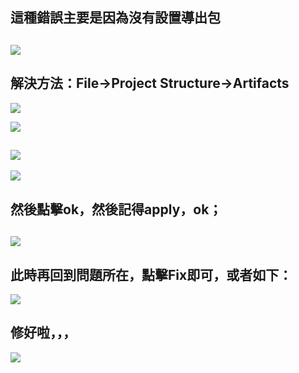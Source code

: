 ## 這種錯誤主要是因為沒有設置導出包

## ![](https://img-blog.csdnimg.cn/20190402212334903.png)

## 解決方法：File->Project Structure->Artifacts

![](https://img-blog.csdnimg.cn/20190402212533322.png?x-oss-process=image/watermark,type_ZmFuZ3poZW5naGVpdGk,shadow_10,text_aHR0cHM6Ly9ibG9nLmNzZG4ubmV0L3NpbmF0XzQxOTA1ODIy,size_16,color_FFFFFF,t_70)

![](https://img-blog.csdnimg.cn/20190402212615943.png)

## ![](https://img-blog.csdnimg.cn/20190402212717637.png?x-oss-process=image/watermark,type_ZmFuZ3poZW5naGVpdGk,shadow_10,text_aHR0cHM6Ly9ibG9nLmNzZG4ubmV0L3NpbmF0XzQxOTA1ODIy,size_16,color_FFFFFF,t_70)

![](https://img-blog.csdnimg.cn/20190402212741308.png?x-oss-process=image/watermark,type_ZmFuZ3poZW5naGVpdGk,shadow_10,text_aHR0cHM6Ly9ibG9nLmNzZG4ubmV0L3NpbmF0XzQxOTA1ODIy,size_16,color_FFFFFF,t_70)

## 然後點擊ok，然後記得apply，ok；

## ![](https://img-blog.csdnimg.cn/20190402212929578.png)

## 此時再回到問題所在，點擊Fix即可，或者如下：

![](https://img-blog.csdnimg.cn/20190402213104287.png?x-oss-process=image/watermark,type_ZmFuZ3poZW5naGVpdGk,shadow_10,text_aHR0cHM6Ly9ibG9nLmNzZG4ubmV0L3NpbmF0XzQxOTA1ODIy,size_16,color_FFFFFF,t_70)

## 修好啦，，，

![](https://img-blog.csdnimg.cn/20190402213156831.png)